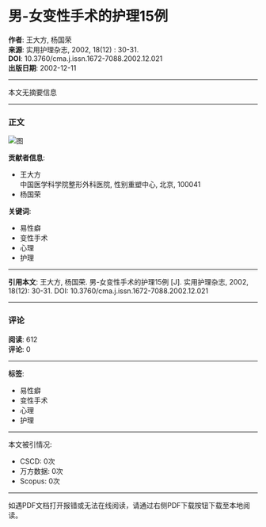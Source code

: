 # 男-女变性手术的护理15例

**作者**: 王大方, 杨国荣  
**来源**: 实用护理杂志, 2002, 18(12) : 30-31.  
**DOI**: 10.3760/cma.j.issn.1672-7088.2002.12.021  
**出版日期**: 2002-12-11  

---

本文无摘要信息

---

### 正文

![图](https://s3.cn-north-1.amazonaws.com.cn/cmas3/r/cms/img/article/down_wz.png)

**贡献者信息**:
- 王大方  
  中国医学科学院整形外科医院, 性别重塑中心, 北京, 100041
- 杨国荣

**关键词**:
- 易性癖
- 变性手术
- 心理
- 护理

---

**引用本文**: 王大方, 杨国荣. 男-女变性手术的护理15例 [J]. 实用护理杂志, 2002, 18(12): 30-31. DOI: 10.3760/cma.j.issn.1672-7088.2002.12.021

---

### 评论

**阅读**: 612  
**评论**: 0

---

**标签**:
- 易性癖
- 变性手术
- 心理
- 护理

---

本文被引情况:
- CSCD: 0次
- 万方数据: 0次
- Scopus: 0次

---

如遇PDF文档打开报错或无法在线阅读，请通过右侧PDF下载按钮下载至本地阅读。